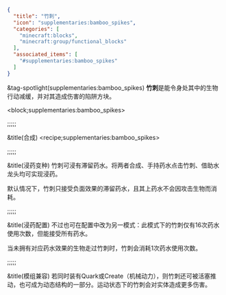 ```json
{
  "title": "竹刺",
  "icon": "supplementaries:bamboo_spikes",
  "categories": [
    "minecraft:blocks",
    "minecraft:group/functional_blocks"
  ],
  "associated_items": [
    "#supplementaries:bamboo_spikes"
  ]
}
```

&tag-spotlight(supplementaries:bamboo_spikes)
**竹刺**是能令身处其中的生物行动减缓，并对其造成伤害的陷阱方块。

<block;supplementaries:bamboo_spikes>

;;;;;

&title(合成)
<recipe;supplementaries:bamboo_spikes>

;;;;;

&title(浸药变种)
竹刺可浸有滞留药水。将两者合成、手持药水点击竹刺、借助水龙头均可实现浸药。


默认情况下，竹刺只接受负面效果的滞留药水，且其上药水不会因攻击生物而消耗。

;;;;;

&title(浸药配置)
不过也可在配置中改为另一模式：此模式下的竹刺仅有16次药水使用次数，但能接受所有药水。


当未拥有对应药水效果的生物走过竹刺时，竹刺会消耗1次药水使用次数。

;;;;;

&title(模组兼容)
若同时装有Quark或Create（机械动力），则竹刺还可被活塞推动，也可成为动态结构的一部分。运动状态下的竹刺会对实体造成更多伤害。
